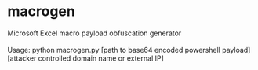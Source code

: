 # macrogen
Microsoft Excel macro payload obfuscation generator
</br></br>Usage: python macrogen.py [path to base64 encoded powershell payload] [attacker controlled domain name or external IP]

